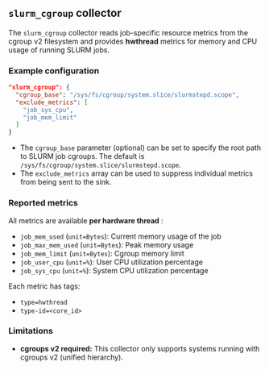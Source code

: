 <!--
---
title: Slurm cgroup metric collector
description: Collect per-core memory and CPU usage for SLURM jobs from cgroup v2
categories: [cc-metric-collector]
tags: ['Admin']
weight: 3
hugo_path: docs/reference/cc-metric-collector/collectors/slurm_cgroup.md
---
-->

## `slurm_cgroup` collector

The `slurm_cgroup` collector reads job-specific resource metrics from the cgroup v2 filesystem and provides **hwthread** metrics for memory and CPU usage of running SLURM jobs.  

### Example configuration

```json
"slurm_cgroup": {
  "cgroup_base": "/sys/fs/cgroup/system.slice/slurmstepd.scope",
  "exclude_metrics": [
    "job_sys_cpu",
    "job_mem_limit"
  ]
}
```

* The `cgroup_base` parameter (optional) can be set to specify the root path to SLURM job cgroups. The default is `/sys/fs/cgroup/system.slice/slurmstepd.scope`.
* The `exclude_metrics` array can be used to suppress individual metrics from being sent to the sink.

### Reported metrics

All metrics are available **per hardware thread** :

* `job_mem_used` (`unit=Bytes`): Current memory usage of the job
* `job_max_mem_used` (`unit=Bytes`): Peak memory usage
* `job_mem_limit` (`unit=Bytes`): Cgroup memory limit
* `job_user_cpu` (`unit=%`): User CPU utilization percentage
* `job_sys_cpu` (`unit=%`): System CPU utilization percentage

Each metric has tags:

* `type=hwthread`
* `type-id=<core_id>`

### Limitations

* **cgroups v2 required:** This collector only supports systems running with cgroups v2 (unified hierarchy).
